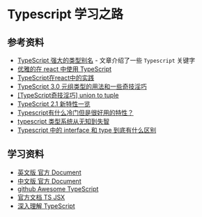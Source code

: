 # Typescript 学习之路

## 参考资料

* [TypeScript 强大的类型别名][101] - 文章介绍了一些 `Typescript` 关键字
* [优雅的在 react 中使用 TypeScript][102]
* [TypeScript在react中的实践][103]
* [TypeScript 3.0 元组类型的用法和一些奇技淫巧][105]
* [[TypeScript奇技淫巧] union to tuple][106]
* [TypeScript 2.1 新特性一览][107]
* [Typescript有什么冷门但是很好用的特性？][108]
* [typescript 类型系统从无知到失智][109]
* [Typescript 中的 interface 和 type 到底有什么区别][110]

[101]: https://juejin.im/post/5c2f87ce5188252593122c98
[102]: https://juejin.im/post/5bed5f03e51d453c9515e69b
[103]: https://juejin.im/post/5d494070f265da03a148408f
[105]: https://zhuanlan.zhihu.com/p/38687656
[106]: https://zhuanlan.zhihu.com/p/58704376
[107]: https://zhuanlan.zhihu.com/p/24267683
[108]: https://www.zhihu.com/question/276172039/answer/385498094
[109]: https://juejin.im/entry/5c17c2d3f265da61616e9c42
[110]: https://juejin.im/post/5c2723635188252d1d34dc7d

## 学习资料

* [英文版 官方 Document][1]
* [中文版 官方 Document][2]
* [github Awesome TypeScript][3]
* [官方文档 TS JSX][5]
* [深入理解 TypeScript][10]

[1]: https://www.typescriptlang.org/docs/home.html
[2]: https://www.tslang.cn/docs/home.html
[3]: https://github.com/semlinker/awesome-typescript
[5]: https://www.typescriptlang.org/docs/handbook/jsx.html
[10]: https://jkchao.github.io/typescript-book-chinese
